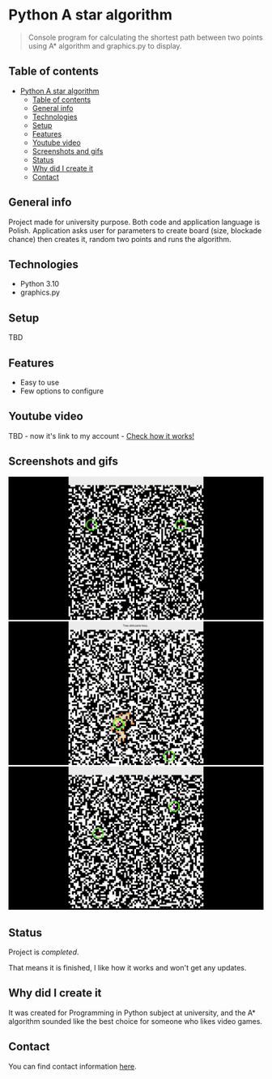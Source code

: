 # Python A star algorithm

> Console program for calculating the shortest path between two points using A* algorithm and graphics.py to display.

## Table of contents

- [Python A star algorithm](#python-a-star-algorithm)
  - [Table of contents](#table-of-contents)
  - [General info](#general-info)
  - [Technologies](#technologies)
  - [Setup](#setup)
  - [Features](#features)
  - [Youtube video](#youtube-video)
  - [Screenshots and gifs](#screenshots-and-gifs)
  - [Status](#status)
  - [Why did I create it](#why-did-i-create-it)
  - [Contact](#contact)

## General info

Project made for university purpose. Both code and application language is Polish.
Application asks user for parameters to create board (size, blockade chance) then creates it, random two points and runs the algorithm.

## Technologies

* Python 3.10
* graphics.py

## Setup

TBD

## Features

* Easy to use
* Few options to configure

## Youtube video

TBD - now it's link to my account - 
[Check how it works!](https://www.youtube.com/channel/UCj8v_5Ox7-KI5v_2PtMgQSw)

## Screenshots and gifs

![No path found](./gifs/A_star_001.gif)
![Path found 01](./gifs/A_star_002.gif)
![Path found 02](./gifs/A_star_003.gif)

## Status

Project is _completed_.

That means it is finished, I like how it works and won't get any updates.

## Why did I create it

It was created for Programming in Python subject at university, and the A* algorithm sounded like the best choice for someone who likes video games.

## Contact

You can find contact information [here](https://jacek-jendrzejewski.azurewebsites.net/Contact).